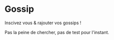 # Gossip

Inscivez vous & rajouter vos gossips !

Pas la peine de chercher, pas de test pour l'instant.
